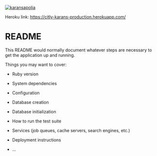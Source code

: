 [![karansapolia](https://circleci.com/gh/karansapolia/citly.svg?style=svg&circle-token=fb2ef30f2c3bc16eec510055f21cd42dcb61c021)](https://app.circleci.com/pipelines/github/karansapolia/citly)

Heroku link: https://citly-karans-production.herokuapp.com/

# README

This README would normally document whatever steps are necessary to get the
application up and running.

Things you may want to cover:

* Ruby version

* System dependencies

* Configuration

* Database creation

* Database initialization

* How to run the test suite

* Services (job queues, cache servers, search engines, etc.)

* Deployment instructions

* ...
